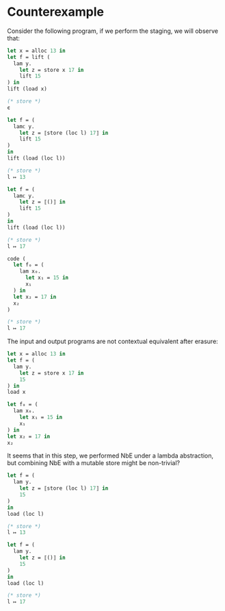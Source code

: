 # Counterexample

Consider the following program, if we perform the staging, we will observe that:

```ocaml
let x = alloc 13 in
let f = lift (
  lam y.
    let z = store x 17 in
    lift 15
) in
lift (load x)

(* store *)
ϵ
```

```ocaml
let f = (
  lam𝕔 y.
    let z = ⟦store (loc l) 17⟧ in
    lift 15
)
in
lift (load (loc l))

(* store *)
l ↦ 13
```

```ocaml
let f = (
  lam𝕔 y.
    let z = ⟦()⟧ in
    lift 15
)
in
lift (load (loc l))

(* store *)
l ↦ 17
```

```ocaml
code (
  let f₀ = (
    lam x₀.
      let x₁ = 15 in
      x₁
  ) in
  let x₂ = 17 in
  x₂
)

(* store *)
l ↦ 17
```

The input and output programs are not contextual equivalent after erasure:

```ocaml
let x = alloc 13 in
let f = (
  lam y.
    let z = store x 17 in
    15
) in
load x
```

```ocaml
let f₀ = (
  lam x₀.
    let x₁ = 15 in
    x₁
) in
let x₂ = 17 in
x₂

```

It seems that in this step, we performed NbE under a lambda abstraction, but combining NbE with a mutable store might be non-trivial?

```ocaml
let f = (
  lam y.
    let z = ⟦store (loc l) 17⟧ in
    15
)
in 
load (loc l)

(* store *)
l ↦ 13
```

```ocaml
let f = (
  lam y.
    let z = ⟦()⟧ in
    15
)
in
load (loc l)

(* store *)
l ↦ 17
```
